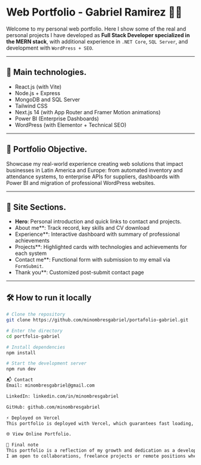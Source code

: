 # Web Portfolio - Gabriel Ramirez 👨‍💻

Welcome to my personal web portfolio. Here I show some of the real and personal projects I have developed as **Full Stack Developer specialized in the MERN stack**, with additional experience in `.NET Core`, `SQL Server`, and development with `WordPress + SEO`.

---

## 🚀 Main technologies.

- React.js (with Vite)
- Node.js + Express
- MongoDB and SQL Server
- Tailwind CSS
- Next.js 14 (with App Router and Framer Motion animations)
- Power BI (Enterprise Dashboards)
- WordPress (with Elementor + Technical SEO)

---

## 🎯 Portfolio Objective.

Showcase my real-world experience creating web solutions that impact businesses in Latin America and Europe: from automated inventory and attendance systems, to enterprise APIs for suppliers, dashboards with Power BI and migration of professional WordPress websites.

---

## 📌 Site Sections.

- **Hero**: Personal introduction and quick links to contact and projects.
- About me**: Track record, key skills and CV download
- Experience**: Interactive dashboard with summary of professional achievements
- Projects**: Highlighted cards with technologies and achievements for each system
- Contact me**: Functional form with submission to my email via `FormSubmit`.
- Thank you**: Customized post-submit contact page

---

## 🛠️ How to run it locally

````bash
# Clone the repository
git clone https://github.com/minombresgabriel/portafolio-gabriel.git

# Enter the directory
cd portfolio-gabriel

# Install dependencies
npm install

# Start the development server
npm run dev

📬 Contact
Email: minombresgabriel@gmail.com

LinkedIn: linkedin.com/in/minombresgabriel

GitHub: github.com/minombresgabriel

⚡ Deployed on Vercel
This portfolio is deployed with Vercel, which guarantees fast loading, global CDN and zero server configuration.

🌐 View Online Portfolio.

🧠 Final note
This portfolio is a reflection of my growth and dedication as a developer. Every section and every line of code is meant to bring real value.
I am open to collaborations, freelance projects or remote positions where I can continue to bring solutions that matter.

